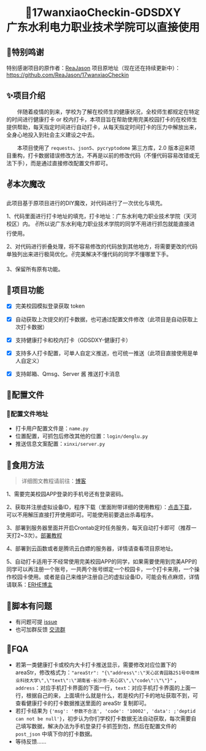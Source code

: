 <div align="center"> 
<h1 align="center">
🌈17wanxiaoCheckin-GDSDXY<br>
    广东水利电力职业技术学院可以直接使用
</h1>
</div>



## 🤞特别鸣谢

特别感谢项目的原作者：[ReaJason](https://reajason.top/)
项目原地址（现在还在持续更新中）：https://github.com/ReaJason/17wanxiaoCheckin

## ✨项目介绍

&emsp;&emsp;伴随着疫情的到来，学校为了解在校师生的健康状况，全校师生都规定在特定的时间进行健康打卡 or 校内打卡，本项目旨在帮助使用完美校园打卡的在校师生提供帮助，每天指定时间进行自动打卡，从每天指定时间打卡的压力中解放出来，全身心地投入到社会主义建设之中去。

&emsp;&emsp;本项目使用了 `requests`、`json5`、`pycryptodome` 第三方库，2.0 版本迎来项目重构，打卡数据错误修改方法，不再是以前的修改代码（不懂代码容易改错或无法下手），而是通过直接修改配置文件即可。

## ✌️本次魔改

此项目基于原项目进行的DIY魔改，对代码进行了一次优化与填充。

1、代码里面进行打卡地址的填充，打卡地址：广东水利电力职业技术学院（天河校区）内。 ✌️所以说广东水利电力职业技术学院的同学不用进行抓包就能直接进行使用。

2、对代码进行折叠处理，将不容易修改的代码放到其他地方，将需要更改的代码单独列出来进行极简优化。✌️完美解决不懂代码的同学不懂哪里下手。

3、保留所有原有功能。

## 🔰项目功能

* [x] 完美校园模拟登录获取 token
* [x] 自动获取上次提交的打卡数据，也可通过配置文件修改（此项目是自动获取上次打卡数据）
* [x] 支持健康打卡和校内打卡（GDSDXY-健康打卡）
* [x] 支持多人打卡配置，可单人自定义推送，也可统一推送（此项目直接使用是单人自定义）
* [x] 支持邮箱、Qmsg、Server 酱  推送打卡消息



## 🎨配置文件



### 🚩配置文件地址

- 打卡用户配置文件是：`name.py`
- 位置配置，可抓包后修改其他的位置：`login/denglu.py`
- 推送信息文案配置：`xinxi/server.py`

## 🍗食用方法

> 详细图文教程请前往：[博客](https://blog.erhe.group/2021/08/13/%E5%AE%8C%E7%BE%8E%E6%A0%A1%E5%9B%AD%E8%87%AA%E5%8A%A8%E6%89%93%E5%8D%A1/)

1、需要完美校园APP登录的手机号还有登录密码。

2、获取并注册虚拟设备ID，程序下载（里面附带详细的使用教程）：[点击下载](https://sucai.erhe.group/17wanxiao/17wx.zip)，可以不用解压直接打开使用即可。可能使用前要退出杀毒程序。

3、部署到服务器里面并开启Crontab定时任务服务，每天自动打卡即可（推荐一天打2~3次）。[部署教程](https://blog.erhe.group/2021/08/14/完美校园打卡服务器部署/)

4、部署到云函数或者是腾讯云白嫖的服务器，详情请查看项目原地址。

5、自动打卡适用于不经常使用完美校园APP的同学，如果需要使用到完美APP的同学可以再注册一个账号，一共两个账号绑定一个校园卡，一个打卡来用，一个操作校园卡使用。或者是自己来维护注册自己的虚拟设备ID，可能会有点麻烦，详情请联系：[ERHE博主](https://blog.erhe.group/)

## 🙋‍脚本有问题

* 有问题可提 [issue](https://github.com/ReaJason/17wanxiaoCheckin-Actions/issues)
* 也可加群反馈 [交流群](https://github.com/ReaJason/17wanxiaoCheckin-Actions/issues/30)

## 📜FQA

- 若第一类健康打卡或校内大卡打卡推送显示，需要修改对应位置下的 areaStr，修改格式为：`"areaStr": "{\"address\":\"天心区青园路251号中南林业科技大学\",\"text\":\"湖南省-长沙市-天心区\",\"code\":\"\"}"` ，`address`：对应手机打卡界面的下面一行，`text`：对应手机打卡界面的上面一行，根据自己的来，上面填什么就是什么，若是校内打卡的地址获取不到，可查看健康打卡的打卡数据推送里面的 areaStr 复制即可。
- 若打卡结果为 `{'msg': '参数不合法', 'code': '10002', 'data': ;'deptid can not be null'}`，初步认为你们学校打卡数据无法自动获取，每次需要自己填写数据，解决办法为手机登录打卡抓签到包，然后在配置文件的 `post_json` 中填下你的打卡数据。
- 等待反馈......

